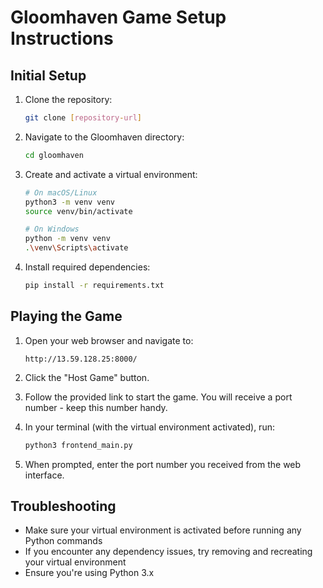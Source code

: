 # Gloomhaven Game Setup Instructions

## Initial Setup

1. Clone the repository:
   ```bash
   git clone [repository-url]
   ```

2. Navigate to the Gloomhaven directory:
   ```bash
   cd gloomhaven
   ```

3. Create and activate a virtual environment:
   ```bash
   # On macOS/Linux
   python3 -m venv venv
   source venv/bin/activate

   # On Windows
   python -m venv venv
   .\venv\Scripts\activate
   ```

4. Install required dependencies:
   ```bash
   pip install -r requirements.txt
   ```

## Playing the Game

1. Open your web browser and navigate to:
   ```
   http://13.59.128.25:8000/
   ```

2. Click the "Host Game" button.

3. Follow the provided link to start the game. You will receive a port number - keep this number handy.

4. In your terminal (with the virtual environment activated), run:
   ```bash
   python3 frontend_main.py
   ```

5. When prompted, enter the port number you received from the web interface.

## Troubleshooting

- Make sure your virtual environment is activated before running any Python commands
- If you encounter any dependency issues, try removing and recreating your virtual environment
- Ensure you're using Python 3.x